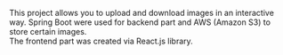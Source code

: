 This project allows you to upload and download images
in an interactive way.
Spring Boot were used for backend part and AWS (Amazon S3)
to store certain images.</br>
The frontend part was created via React.js library.
